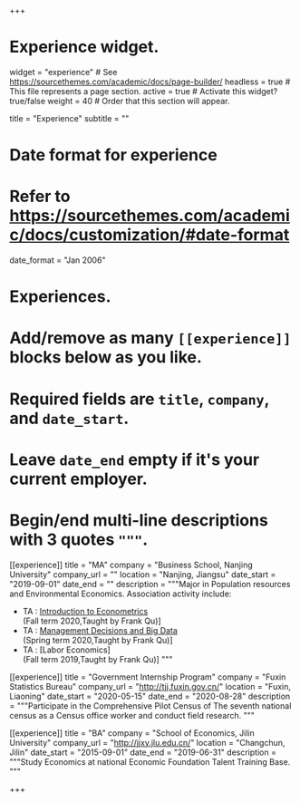 +++
# Experience widget.
widget = "experience"  # See https://sourcethemes.com/academic/docs/page-builder/
headless = true  # This file represents a page section.
active = true  # Activate this widget? true/false
weight = 40  # Order that this section will appear.

title = "Experience"
subtitle = ""

# Date format for experience
#   Refer to https://sourcethemes.com/academic/docs/customization/#date-format
date_format = "Jan 2006"

# Experiences.
#   Add/remove as many `[[experience]]` blocks below as you like.
#   Required fields are `title`, `company`, and `date_start`.
#   Leave `date_end` empty if it's your current employer.
#   Begin/end multi-line descriptions with 3 quotes `"""`.
[[experience]]
  title = "MA"
  company = "Business School, Nanjing University"
  company_url = ""
  location = "Nanjing, Jiangsu"
  date_start = "2019-09-01"
  date_end = ""
  description = """Major in Population resources and Environmental Economics.
  Association activity include:
  
  * TA : [Introduction to Econometrics](https://byelenin.github.io/Metrics_2020/)  
  (Fall term 2020,Taught by Frank Qu)]
  * TA : [Management Decisions and Big Data](https://byelenin.github.io/MBA_Big_Data/)  
  (Spring term 2020,Taught by Frank Qu)]
  * TA : [Labor Economics]  
  (Fall term 2019,Taught by Frank Qu)]
  """

[[experience]]
  title = "Government Internship Program"
  company = "Fuxin Statistics Bureau"
  company_url = "http://tjj.fuxin.gov.cn/"
  location = "Fuxin, Liaoning"
  date_start = "2020-05-15"
  date_end = "2020-08-28"
  description = """Participate in the Comprehensive Pilot Census of The seventh national census as a Census office worker and conduct field research.
  """

[[experience]]
  title = "BA"
  company = "School of Economics, Jilin University"
  company_url = "http://jjxy.jlu.edu.cn/"
  location = "Changchun, Jilin"
  date_start = "2015-09-01"
  date_end = "2019-06-31"
  description = """Study Economics at national Economic Foundation Talent Training Base.
  """

+++
